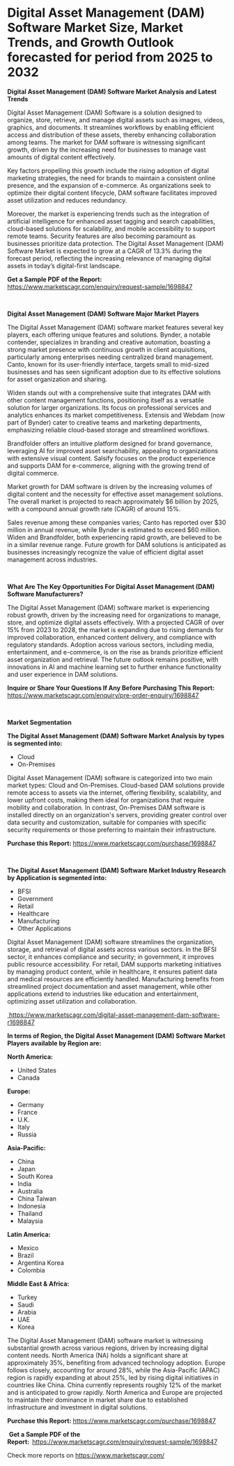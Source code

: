 <p><h1>Digital Asset Management (DAM) Software Market Size, Market Trends, and Growth Outlook forecasted for period from 2025 to 2032</h1></p><p><strong>Digital Asset Management (DAM) Software Market Analysis and Latest Trends</strong></p>
<p><p>Digital Asset Management (DAM) Software is a solution designed to organize, store, retrieve, and manage digital assets such as images, videos, graphics, and documents. It streamlines workflows by enabling efficient access and distribution of these assets, thereby enhancing collaboration among teams. The market for DAM software is witnessing significant growth, driven by the increasing need for businesses to manage vast amounts of digital content effectively. </p><p>Key factors propelling this growth include the rising adoption of digital marketing strategies, the need for brands to maintain a consistent online presence, and the expansion of e-commerce. As organizations seek to optimize their digital content lifecycle, DAM software facilitates improved asset utilization and reduces redundancy.</p><p>Moreover, the market is experiencing trends such as the integration of artificial intelligence for enhanced asset tagging and search capabilities, cloud-based solutions for scalability, and mobile accessibility to support remote teams. Security features are also becoming paramount as businesses prioritize data protection. The Digital Asset Management (DAM) Software Market is expected to grow at a CAGR of 13.3% during the forecast period, reflecting the increasing relevance of managing digital assets in today’s digital-first landscape.</p></p>
<p><strong>Get a Sample PDF of the Report:&nbsp;</strong> <a href="https://www.marketscagr.com/enquiry/request-sample/1698847?utm_campaign=3367&utm_medium=2&utm_source=Github&utm_content=ia&utm_term=27032025&utm_id=digital-asset-management-dam-software">https://www.marketscagr.com/enquiry/request-sample/1698847</a></p>
<p>&nbsp;</p>
<p><strong>Digital Asset Management (DAM) Software Major Market Players</strong></p>
<p><p>The Digital Asset Management (DAM) software market features several key players, each offering unique features and solutions. Bynder, a notable contender, specializes in branding and creative automation, boasting a strong market presence with continuous growth in client acquisitions, particularly among enterprises needing centralized brand management. Canto, known for its user-friendly interface, targets small to mid-sized businesses and has seen significant adoption due to its effective solutions for asset organization and sharing.</p><p>Widen stands out with a comprehensive suite that integrates DAM with other content management functions, positioning itself as a versatile solution for larger organizations. Its focus on professional services and analytics enhances its market competitiveness. Extensis and Webdam (now part of Bynder) cater to creative teams and marketing departments, emphasizing reliable cloud-based storage and streamlined workflows.</p><p>Brandfolder offers an intuitive platform designed for brand governance, leveraging AI for improved asset searchability, appealing to organizations with extensive visual content. Salsify focuses on the product experience and supports DAM for e-commerce, aligning with the growing trend of digital commerce.</p><p>Market growth for DAM software is driven by the increasing volumes of digital content and the necessity for effective asset management solutions. The overall market is projected to reach approximately $6 billion by 2025, with a compound annual growth rate (CAGR) of around 15%.</p><p>Sales revenue among these companies varies; Canto has reported over $30 million in annual revenue, while Bynder is estimated to exceed $60 million. Widen and Brandfolder, both experiencing rapid growth, are believed to be in a similar revenue range. Future growth for DAM solutions is anticipated as businesses increasingly recognize the value of efficient digital asset management across industries.</p></p>
<p>&nbsp;</p>
<p><strong>What Are The Key Opportunities For Digital Asset Management (DAM) Software Manufacturers?</strong></p>
<p><p>The Digital Asset Management (DAM) software market is experiencing robust growth, driven by the increasing need for organizations to manage, store, and optimize digital assets effectively. With a projected CAGR of over 15% from 2023 to 2028, the market is expanding due to rising demands for improved collaboration, enhanced content delivery, and compliance with regulatory standards. Adoption across various sectors, including media, entertainment, and e-commerce, is on the rise as brands prioritize efficient asset organization and retrieval. The future outlook remains positive, with innovations in AI and machine learning set to further enhance functionality and user experience in DAM solutions.</p></p>
<p><strong>Inquire or Share Your Questions If Any Before Purchasing This Report:</strong> <a href="https://www.marketscagr.com/enquiry/pre-order-enquiry/1698847?utm_campaign=3367&utm_medium=2&utm_source=Github&utm_content=ia&utm_term=27032025&utm_id=digital-asset-management-dam-software">https://www.marketscagr.com/enquiry/pre-order-enquiry/1698847</a></p>
<p>&nbsp;</p>
<p><strong>Market Segmentation</strong></p>
<p><strong>The Digital Asset Management (DAM) Software Market Analysis by types is segmented into:</strong></p>
<p><ul><li>Cloud</li><li>On-Premises</li></ul></p>
<p><p>Digital Asset Management (DAM) software is categorized into two main market types: Cloud and On-Premises. Cloud-based DAM solutions provide remote access to assets via the internet, offering flexibility, scalability, and lower upfront costs, making them ideal for organizations that require mobility and collaboration. In contrast, On-Premises DAM software is installed directly on an organization's servers, providing greater control over data security and customization, suitable for companies with specific security requirements or those preferring to maintain their infrastructure.</p></p>
<p><strong>Purchase this Report:&nbsp;</strong><a href="https://www.marketscagr.com/purchase/1698847?utm_campaign=3367&utm_medium=2&utm_source=Github&utm_content=ia&utm_term=27032025&utm_id=digital-asset-management-dam-software">https://www.marketscagr.com/purchase/1698847</a></p>
<p>&nbsp;</p>
<p><strong>The Digital Asset Management (DAM) Software Market Industry Research by Application is segmented into:</strong></p>
<p><ul><li>BFSI</li><li>Government</li><li>Retail</li><li>Healthcare</li><li>Manufacturing</li><li>Other Applications</li></ul></p>
<p><p>Digital Asset Management (DAM) software streamlines the organization, storage, and retrieval of digital assets across various sectors. In the BFSI sector, it enhances compliance and security; in government, it improves public resource accessibility. For retail, DAM supports marketing initiatives by managing product content, while in healthcare, it ensures patient data and medical resources are efficiently handled. Manufacturing benefits from streamlined project documentation and asset management, while other applications extend to industries like education and entertainment, optimizing asset utilization and collaboration.</p></p>
<p><a href="https://www.marketscagr.com/digital-asset-management-dam-software-r1698847?utm_campaign=3367&utm_medium=2&utm_source=Github&utm_content=ia&utm_term=27032025&utm_id=digital-asset-management-dam-software">&nbsp;https://www.marketscagr.com/digital-asset-management-dam-software-r1698847</a></p>
<p><strong>In terms of Region, the Digital Asset Management (DAM) Software Market Players available by Region are:</strong></p>
<p>
    <p> <strong> North America: </strong>
        <ul>
            <li>United States</li>
            <li>Canada</li>
        </ul>
        </p> 
    <p> <strong> Europe: </strong>
        <ul>
            <li>Germany</li>
            <li>France</li>
            <li>U.K.</li>
            <li>Italy</li>
            <li>Russia</li>
        </ul>
        </p> 
    <p> <strong> Asia-Pacific: </strong>
        <ul>
            <li>China</li>
            <li>Japan</li>
            <li>South Korea</li>
            <li>India</li>
            <li>Australia</li>
            <li>China Taiwan</li>
            <li>Indonesia</li>
            <li>Thailand</li>
            <li>Malaysia</li>
        </ul>
        </p> 
    <p> <strong> Latin America: </strong>
        <ul>
            <li>Mexico</li>
            <li>Brazil</li>
            <li>Argentina Korea</li>
            <li>Colombia</li>
        </ul>
        </p> 
    <p> <strong> Middle East & Africa: </strong>
        <ul>
            <li>Turkey</li>
            <li>Saudi</li>
            <li>Arabia</li>
            <li>UAE</li>
            <li>Korea</li>
        </ul>
    </p>
    </p>
<p><p>The Digital Asset Management (DAM) software market is witnessing substantial growth across various regions, driven by increasing digital content needs. North America (NA) holds a significant share at approximately 35%, benefiting from advanced technology adoption. Europe follows closely, accounting for around 28%, while the Asia-Pacific (APAC) region is rapidly expanding at about 25%, led by rising digital initiatives in countries like China. China currently represents roughly 12% of the market and is anticipated to grow rapidly. North America and Europe are projected to maintain their dominance in market share due to established infrastructure and investment in digital solutions.</p></p>
<p><strong>Purchase this Report: </strong><a href="https://www.marketscagr.com/purchase/1698847?utm_campaign=3367&utm_medium=2&utm_source=Github&utm_content=ia&utm_term=27032025&utm_id=digital-asset-management-dam-software">https://www.marketscagr.com/purchase/1698847</a></p>
<p>&nbsp;<strong>Get a Sample PDF of the Report:&nbsp;&nbsp;</strong><a href="https://www.marketscagr.com/enquiry/request-sample/1698847?utm_campaign=3367&utm_medium=2&utm_source=Github&utm_content=ia&utm_term=27032025&utm_id=digital-asset-management-dam-software">https://www.marketscagr.com/enquiry/request-sample/1698847</a></p>
<p><strong></strong></p>
<p>Check more reports on <a href="https://www.marketscagr.com/?utm_campaign=3367&utm_medium=2&utm_source=Github&utm_content=ia&utm_term=27032025&utm_id=digital-asset-management-dam-software">https://www.marketscagr.com/</a></p>